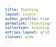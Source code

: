 ```yaml
---
title: Teaching
layout: single
author_profile: true
permalink: /teaching/
collection: teaching
entries_layout: grid
classes: wide
---
```




